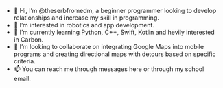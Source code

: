- 👋 Hi, I’m @theserbfromedm, a beginner programmer looking to develop relationships and increase my skill in programming.
- 👀 I’m interested in robotics and app development.
- 🌱 I’m currently learning Python, C++, Swift, Kotlin and hevily interested in Carbon.
- 💞️ I’m looking to collaborate on integrating Google Maps into mobile programs and creating directional maps with detours based on specific criteria. 
- 📫 You can reach me through messages here or through my school email. 

<!---
theserbfromedm/theserbfromedm is a ✨ special ✨ repository because its `README.md` (this file) appears on your GitHub profile.
You can click the Preview link to take a look at your changes.
--->

